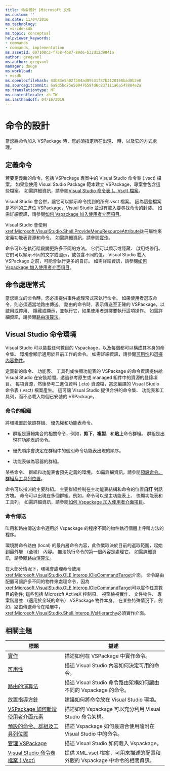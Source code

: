 ```yaml
---
title: 命令設計 |Microsoft 文件
ms.custom: ''
ms.date: 11/04/2016
ms.technology:
- vs-ide-sdk
ms.topic: conceptual
helpviewer_keywords:
- commands
- commands, implementation
ms.assetid: 097108c3-f758-4b87-89d6-b32d12d9041a
author: gregvanl
ms.author: gregvanl
manager: douge
ms.workload:
- vssdk
ms.openlocfilehash: 43b83e5a02fb84ad09531f87b3120168bad0b2e0
ms.sourcegitcommit: 6a9d5bd75e50947659fd6c837111a6a547884e2a
ms.translationtype: MT
ms.contentlocale: zh-TW
ms.lasthandoff: 04/16/2018
---
```

# <a name="command-design"></a>命令的設計
當您將命令加入 VSPackage 時，您必須指定所在出現、 時，以及它的方式處理。  
  
## <a name="defining-commands"></a>定義命令  
 若要定義新的命令，包括 VSPackage 專案中的 Visual Studio 命令表 (.vsct) 檔案。 如果您使用 Visual Studio Package 範本建立 VSPackage，專案會包含這些檔案。 如需詳細資訊，請參閱[Visual Studio 命令表 (。Vsct) 檔案](../../extensibility/internals/visual-studio-command-table-dot-vsct-files.md)。  
  
 Visual Studio 會合併，讓它可以顯示命令找到的所有.vsct 檔案。 因為這些檔案是不同的二進位 VSPackage，Visual Studio 並沒有載入要尋找命令的封裝。 如需詳細資訊，請參閱[如何 Vspackage 加入使用者介面項目](../../extensibility/internals/how-vspackages-add-user-interface-elements.md)。  
  
 Visual Studio 會使用<xref:Microsoft.VisualStudio.Shell.ProvideMenuResourceAttribute>註冊屬性來定義功能表資源和命令。 如需詳細資訊，請參閱[實作](../../extensibility/internals/command-implementation.md)。  
  
 命令可以在執行階段變更許多不同的方法。 它們可以顯示或隱藏、 啟用或停用。 它們可以顯示不同的文字或圖示，或包含不同的值。 Visual Studio 載入 VSPackage 之前，可能會執行更多的自訂。 如需詳細資訊，請參閱[如何 Vspackage 加入使用者介面項目](../../extensibility/internals/how-vspackages-add-user-interface-elements.md)。  
  
## <a name="command-handlers"></a>命令處理常式  
 當您建立的命令時，您必須提供事件處理常式來執行命令。 如果使用者選取命令，則必須適當地路由傳送。 路由的命令時，表示傳送至正確的 VSPackage，以啟用或停用、 隱藏或顯示，並執行它，如果使用者選擇要執行這項操作。 如需詳細資訊，請參閱[路由演算法](../../extensibility/internals/command-routing-algorithm.md)。  
  
## <a name="the-visual-studio-command-environment"></a>Visual Studio 命令環境  
 Visual Studio 可以裝載任何數目的 Vspackage，以及每個都可以構成其本身的命令集。 環境會顯示適用於目前工作的命令。 如需詳細資訊，請參閱[可用性](../../extensibility/internals/command-availability.md)和[選擇內容物件](../../extensibility/internals/selection-context-objects.md)。  
  
 定義新的命令、 功能表、 工具列或快顯功能表的 VSPackage 的命令資訊提供給 Visual Studio 在安裝期間，透過參考原生或 managed 組件中的資源的登錄項目。 每項資源，然後參考二進位資料 (.cto) 資源檔，當您編譯的 Visual Studio 命令表 (.vsct) 檔案產生。 這可讓 Visual Studio 提供合併的命令集、 功能表和工具列，而不必載入每個已安裝的 VSPackage。  
  
### <a name="command-organization"></a>命令的組織  
 將環境置於依照群組、 優先權和功能表命令。  
  
-   群組是邏輯集合的相關命令，例如，**剪下**，**複製**，和**貼上**命令群組。 群組是出現在功能表的命令。  
  
-   優先順序會決定在群組中的個別命令功能表出現的順序。  
  
-   功能表做為容器的群組。  
  
 某些命令、 群組和功能表會預先定義的環境。 如需詳細資訊，請參閱[預設命令、 群組及工具列位置](../../extensibility/internals/default-command-group-and-toolbar-placement.md)。  
  
 命令可以指派給主要群組。 主要群組控制在主功能表結構和命令的位置**自訂** 對話方塊。 命令可以出現在多個群組。例如，命令可以是主功能表上、 快顯功能表和工具列。 如需詳細資訊，請參閱[如何 Vspackage 加入使用者介面項目](../../extensibility/internals/how-vspackages-add-user-interface-elements.md)。  
  
### <a name="command-routing"></a>命令傳送  
 叫用和路由傳送命令適用於 Vspackage 的程序不同的物件執行個體上呼叫方法的程序。  
  
 環境將命令路由 (local) 的最內層命令內容，此作業取決於目前的選取範圍，起始到最外層 （全域） 內容。 無法執行命令的第一個內容是處理它。 如需詳細資訊，請參閱[路由演算法](../../extensibility/internals/command-routing-algorithm.md)。  
  
 在大部分情況下，環境會處理命令使用<xref:Microsoft.VisualStudio.OLE.Interop.IOleCommandTarget>介面。 命令路由配置可讓許多不同的物件來處理命令，因為<xref:Microsoft.VisualStudio.OLE.Interop.IOleCommandTarget>可以實作任意數目的物件; 這些包括 Microsoft ActiveX 控制項、 視窗檢視實作、 文件物件、 專案階層並 （適用於全域的命令） VSPackage 物件本身。 在某些特殊情況下，例如，路由傳送命令在階層中，<xref:Microsoft.VisualStudio.Shell.Interop.IVsHierarchy>必須實作介面。  
  
## <a name="related-topics"></a>相關主題  
  
|標題|描述|  
|-----------|-----------------|  
|[實作](../../extensibility/internals/command-implementation.md)|描述如何在 VSPackage 中實作命令。|  
|[可用性](../../extensibility/internals/command-availability.md)|描述 Visual Studio 內容如何決定可用的命令。|  
|[路由的演算法](../../extensibility/internals/command-routing-algorithm.md)|描述 Visual Studio 命令路由架構如何讓由不同的 Vspackage 的命令。|  
|[放置指導方針](../../extensibility/internals/command-placement-guidelines.md)|建議如何將命令放在 Visual Studio 環境。|  
|[VSPackage 如何新增使用者介面元素](../../extensibility/internals/how-vspackages-add-user-interface-elements.md)|描述如何 Vspackage 可以充分利用 Visual Studio 命令架構。|  
|[預設的命令、群組及工具列位置](../../extensibility/internals/default-command-group-and-toolbar-placement.md)|描述 Vspackage 如何最適合使用隨附在 Visual Studio 中的命令。|  
|[管理 VSPackage](../../extensibility/managing-vspackages.md)|描述 Visual Studio 如何載入 Vspackage。|  
|[Visual Studio 命令表檔案 (.Vsct)](../../extensibility/internals/visual-studio-command-table-dot-vsct-files.md)|提供 XML.vsct 檔案，可用來描述的配置和外觀的 Vspackage 中命令的相關資訊。|